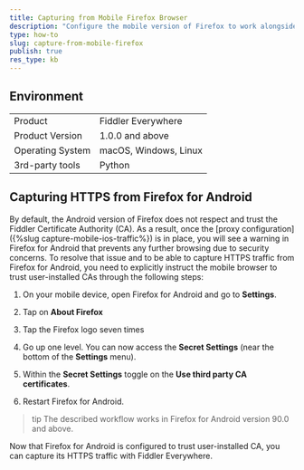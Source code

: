 ```yaml
---
title: Capturing from Mobile Firefox Browser
description: "Configure the mobile version of Firefox to work alongside the Fiddler Everywhere proxy and CA."
type: how-to
slug: capture-from-mobile-firefox
publish: true
res_type: kb
---
```

## Environment

|   |   |
|---|---|
| Product   |  Fiddler Everywhere 
| Product Version | 1.0.0 and above  |
| Operating System | macOS, Windows, Linux  |
| 3rd-party tools | Python |

## Capturing HTTPS from Firefox for Android

By default, the Android version of Firefox does not respect and trust the Fiddler Certificate Authority (CA). As a result, once the [proxy configuration]({%slug capture-mobile-ios-traffic%}) is in place, you will see a warning in Firefox for Android that prevents any further browsing due to security concerns. To resolve that issue and to be able to capture HTTPS traffic from Firefox for Android, you need to explicitly instruct the mobile browser to trust user-installed CAs through the following steps:

1. On your mobile device, open Firefox for Android and go to **Settings**.

1. Tap on **About Firefox**

1. Tap the Firefox logo seven times

1. Go up one level. You can now access the **Secret Settings** (near the bottom of the **Settings** menu).

1. Within the **Secret Settings** toggle on the **Use third party CA certificates**.

1. Restart Firefox for Android.

>tip The described workflow works in Firefox for Android version 90.0 and above.

Now that Firefox for Android is configured to trust user-installed CA, you can capture its HTTPS traffic with Fiddler Everywhere.